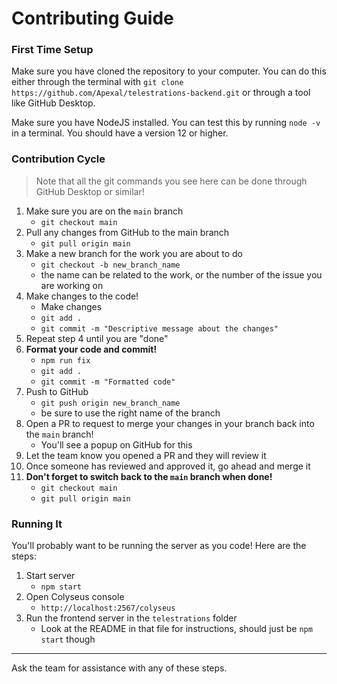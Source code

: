 # Contributing Guide

### First Time Setup
Make sure you have cloned the repository to your computer. You can do this either through the terminal with `git clone https://github.com/Apexal/telestrations-backend.git` or through a tool like GitHub Desktop.

Make sure you have NodeJS installed. You can test this by running `node -v` in a terminal. You should have a version 12 or higher.

### Contribution Cycle
> Note that all the git commands you see here can be done through GitHub Desktop or similar!
1. Make sure you are on the `main` branch
    - `git checkout main`
2. Pull any changes from GitHub to the main branch
    - `git pull origin main`
3. Make a new branch for the work you are about to do
    - `git checkout -b new_branch_name`
    - the name can be related to the work, or the number of the issue you are working on
4. Make changes to the code!
    - Make changes
    - `git add .`
    - `git commit -m "Descriptive message about the changes"`
5. Repeat step 4 until you are "done"
6. **Format your code and commit!**
    - `npm run fix`
    - `git add .`
    - `git commit -m "Formatted code"`
6. Push to GitHub
    - `git push origin new_branch_name`
    - be sure to use the right name of the branch
7. Open a PR to request to merge your changes in your branch back into the `main` branch!
    - You'll see a popup on GitHub for this
9. Let the team know you opened a PR and they will review it
10. Once someone has reviewed and approved it, go ahead and merge it
11. **Don't forget to switch back to the `main` branch when done!**
    - `git checkout main`
    - `git pull origin main`

### Running It
You'll probably want to be running the server as you code! Here are the steps:
1. Start server
    - `npm start`
2. Open Colyseus console
    - `http://localhost:2567/colyseus`
3. Run the frontend server in the `telestrations` folder
    - Look at the README in that file for instructions, should just be `npm start` though

---

Ask the team for assistance with any of these steps.

